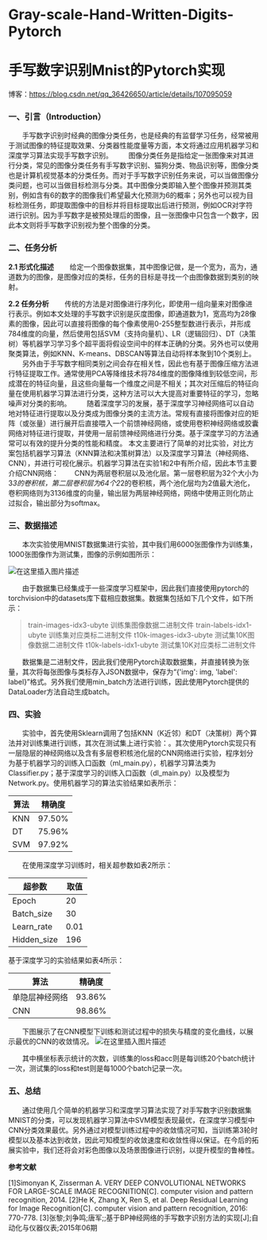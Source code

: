 # Gray-scale-Hand-Written-Digits-Pytorch
# 手写数字识别Mnist的Pytorch实现
博客：https://blog.csdn.net/qq_36426650/article/details/107095059
### 一、引言（Introduction）
&emsp;&emsp;手写数字识别时经典的图像分类任务，也是经典的有监督学习任务，经常被用于测试图像的特征提取效果、分类器性能度量等方面，本文将通过应用机器学习和深度学习算法实现手写数字识别。
&emsp;&emsp;图像分类任务是指给定一张图像来对其进行分类，常见的图像分类任务有手写数字识别、猫狗分类、物品识别等，图像分类也是计算机视觉基本的分类任务。而对于手写数字识别任务来说，可以当做图像分类问题，也可以当做目标检测与分类。其中图像分类即输入整个图像并预测其类别，例如含有6的数字的图像我们希望最大化预测为6的概率；另外也可以视为目标检测任务，即提取图像中的目标并将目标提取出后进行预测，例如OCR对字符进行识别。因为手写数字是被预处理后的图像，且一张图像中只包含一个数字，因此本文则将手写数字识别视为整个图像的分类。

### 二、任务分析

**2.1 形式化描述**
&emsp;&emsp;给定一个图像数据集，其中图像记做，是一个宽为，高为，通道数为的图像，是图像对应的类标，任务的目标是寻找一个由图像数据到类别的映射。

**2.2 任务分析**
&emsp;&emsp;传统的方法是对图像进行序列化，即使用一组向量来对图像进行表示。例如本文处理的手写数字识别是灰度图像，即通道数为1，宽高均为28像素的图像，因此可以直接将图像的每个像素使用0-255整型数进行表示，并形成784维度的向量，然后使用包括SVM（支持向量机）、LR（逻辑回归）、DT（决策树）等机器学习学习多个超平面将假设空间中的样本正确的分类。另外也可以使用聚类算法，例如KNN、K-means、DBSCAN等算法自动将样本聚到10个类别上。
&emsp;&emsp;另外由于手写数字相同类别之间会存在相关性，因此也有基于图像压缩方法进行特征提取工作。通常使用PCA等降维技术将784维度的图像降维到较低空间，形成潜在的特征向量，且这些向量每一个维度之间是不相关；其次对压缩后的特征向量在使用机器学习算法进行分类，这种方法可以大大提高对重要特征的学习，忽略噪声对分类的影响。
&emsp;&emsp;随着深度学习的发展，基于深度学习神经网络可以自动地对特征进行提取以及分类成为图像分类的主流方法。常规有直接将图像对应的矩阵（或张量）进行展开后直接喂入一个前馈神经网络，或使用卷积神经网络或胶囊网络对特征进行提取，并使用一层前馈神经网络进行分类。基于深度学习的方法通常可以有效的提升分类的性能和精度。
本文主要进行了简单的对比实验，对比方案包括机器学习算法（KNN算法和决策树算法）以及深度学习算法（神经网络、CNN），并进行可视化展示。机器学习算法在实验1和2中有所介绍，因此本节主要介绍CNN网络：
&emsp;&emsp;CNN为两层卷积层以及池化层。第一层卷积层为32个大小为3*3的卷积核，第二层卷积层为64个2*2的卷积核，两个池化层均为2值最大池化，卷积网络则为3136维度的向量，输出层为两层神经网络，网络中使用正则化防止过拟合，输出部分为softmax。

### 三、数据描述
&emsp;&emsp;本次实验使用MNIST数据集进行实验，其中我们用6000张图像作为训练集，1000张图像作为测试集，图像的示例如图所示：

![在这里插入图片描述](https://img-blog.csdnimg.cn/20200702231243581.png?x-oss-process=image/watermark,type_ZmFuZ3poZW5naGVpdGk,shadow_10,text_aHR0cHM6Ly9ibG9nLmNzZG4ubmV0L3FxXzM2NDI2NjUw,size_16,color_FFFFFF,t_70#pic_center)

&emsp;&emsp;由于数据集已经集成于一些深度学习框架中，因此我们直接使用pytorch的torchvision中的datasets库下载相应数据集。数据集包括如下几个文件，如下所示：

> train-images-idx3-ubyte	训练集图像数据二进制文件
> train-labels-idx1-ubyte	训练集对应类标二进制文件
> t10k-images-idx3-ubyte	测试集10K图像数据二进制文件
> t10k-labels-idx1-ubyte	测试集10K对应类标二进制文件

&emsp;&emsp;数据集是二进制文件，因此我们使用Pytorch读取数据集，并直接转换为张量，其次将每张图像与类标存入JSON数据中，保存为“{'img': img, 'label': label}”格式。另外我们使用min_batch方法进行训练，因此使用Pytorch提供的DataLoader方法自动生成batch。

### 四、实验
&emsp;&emsp;实验中，首先使用Sklearn调用了包括KNN（K近邻）和DT（决策树）两个算法并对训练集进行训练，其次在测试集上进行实验：。其次使用Pytorch实现只有一层隐层的神经网络以及含有多层卷积核池化层的CNN网络进行实验，程序划分为基于机器学习的训练入口函数（ml_main.py），机器学习算法类为Classifier.py；基于深度学习的训练入口函数（dl_main.py）以及模型为Network.py。使用机器学习的算法实验结果如表所示：

|算法|	精确度|
|--|--|
|KNN	|97.50%|
|DT	|75.96%|
|SVM	|97.92%|

&emsp;&emsp;在使用深度学习训练时，相关超参数如表2所示：

|超参数	|取值|
|--|--|
|Epoch|	20|
|Batch_size|	30|
|Learn_rate|	0.01|
|Hidden_size	|196|

基于深度学习的实验结果如表4所示：

|算法	|精确度|
|--|--|
|单隐层神经网络|	93.86%|
|CNN|	98.86%|

&emsp;&emsp;下图展示了在CNN模型下训练和测试过程中的损失与精度的变化曲线，以展示最优的CNN的收敛情况。
![在这里插入图片描述](https://img-blog.csdnimg.cn/2020070223172954.png?x-oss-process=image/watermark,type_ZmFuZ3poZW5naGVpdGk,shadow_10,text_aHR0cHM6Ly9ibG9nLmNzZG4ubmV0L3FxXzM2NDI2NjUw,size_16,color_FFFFFF,t_70)

&emsp;&emsp;其中横坐标表示统计的次数，训练集的loss和acc则是每训练20个batch统计一次，测试集的loss和test则是每1000个batch记录一次。
### 五、总结
&emsp;&emsp;通过使用几个简单的机器学习和深度学习算法实现了对手写数字识别数据集MNIST的分类，可以发现机器学习算法中SVM模型表现最优，在深度学习模型中CNN分类效果最优。另外通过对模型训练过程中的收敛情况可知，当训练第3轮时模型以及基本达到收敛，因此可知模型的收敛速度和收敛性得以保证。在今后的拓展实验中，我们还将会对彩色图像以及场景图像进行识别，以提升模型的鲁棒性。


**参考文献**

[1]Simonyan K, Zisserman A. VERY DEEP CONVOLUTIONAL NETWORKS FOR LARGE-SCALE IMAGE RECOGNITION[C]. computer vision and pattern recognition, 2014.
[2]He K, Zhang X, Ren S, et al. Deep Residual Learning for Image Recognition[C]. computer vision and pattern recognition, 2016: 770-778.
[3]张黎;刘争鸣;唐军;;基于BP神经网络的手写数字识别方法的实现[J];自动化与仪器仪表;2015年06期
